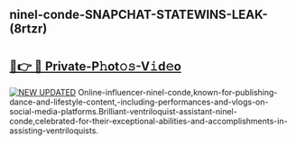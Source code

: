 ## ninel-conde-SNAPCHAT-STATEWINS-LEAK-(8rtzr)


# <h2><a href="https://mediaupload.pro?-20M">🔗👉 🔴 Private-P𝚑ot𝚘𝚜-V𝚒d𝚎o</a></h2>

[![NEW UPDATED](https://i.imgur.com/0qMVB7G.gif)](https://mediaupload.pro?-20M)
Online-influencer-ninel-conde,known-for-publishing-dance-and-lifestyle-content,-including-performances-and-vlogs-on-social-media-platforms.Brilliant-ventriloquist-assistant-ninel-conde,celebrated-for-their-exceptional-abilities-and-accomplishments-in-assisting-ventriloquists.  